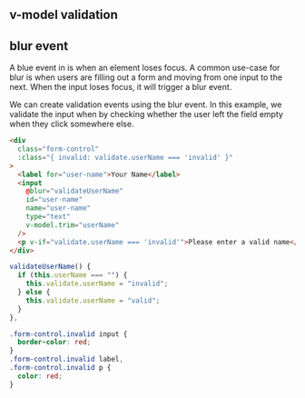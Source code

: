 ## v-model validation

## blur event
A blue event in is when an element loses focus. A common use-case for blur is when users
are filling out a form and moving from one input to the next. When the input loses focus,
it will trigger a blur event.

We can create validation events using the blur event.
In this example, we validate the input when by checking whether the user left the field
empty when they click somewhere else.
```html
<div
  class="form-control"
  :class="{ invalid: validate.userName === 'invalid' }"
>
  <label for="user-name">Your Name</label>
  <input
    @blur="validateUserName"
    id="user-name"
    name="user-name"
    type="text"
    v-model.trim="userName"
  />
  <p v-if="validate.userName === 'invalid'">Please enter a valid name</p>
</div>
```
```js
validateUserName() {
  if (this.userName === "") {
    this.validate.userName = "invalid";
  } else {
    this.validate.userName = "valid";
  }
},
```
```css
.form-control.invalid input {
  border-color: red;
}
.form-control.invalid label,
.form-control.invalid p {
  color: red;
}
```

